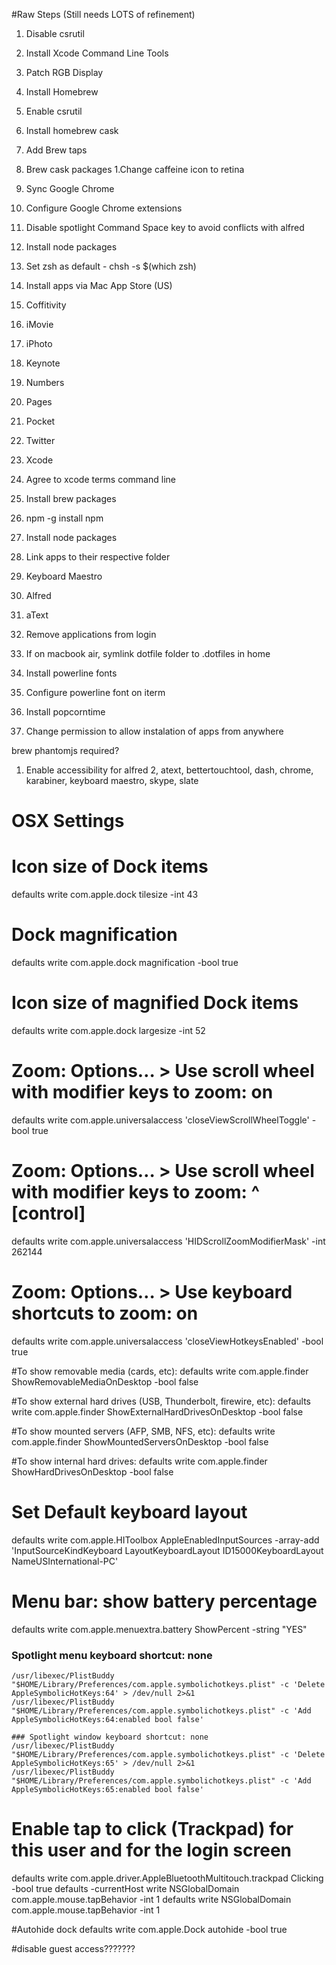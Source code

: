 #Raw Steps (Still needs LOTS of refinement) 

1. Disable csrutil
1. Install Xcode Command Line Tools
1. Patch RGB Display
1. Install Homebrew
1. Enable csrutil
1. Install homebrew cask
1. Add Brew taps
2. Brew cask packages
  1.Change caffeine icon to retina  
1. Sync Google Chrome
1. Configure Google Chrome extensions
1. Disable spotlight Command Space key to avoid conflicts with alfred
1. Install node packages
1. Set zsh as default - chsh -s $(which zsh) 

1. Install apps via Mac App Store (US)
  1. Coffitivity
  2. iMovie
  3. iPhoto
  4. Keynote
  5. Numbers
  6. Pages
  7. Pocket
  8. Twitter
  9. Xcode

1. Agree to xcode terms command line
1. Install brew packages 
1. npm -g install npm
1. Install node packages 
1. Link apps to their respective folder
  1. Keyboard Maestro
  2. Alfred
  3. aText

1. Remove applications from login
1. If on macbook air, symlink dotfile folder to .dotfiles in home  
1. Install powerline fonts
1. Configure powerline font on iterm 

1. Install popcorntime
1. Change permission to allow instalation of apps from anywhere 

brew phantomjs required?

1. Enable accessibility for alfred 2, atext, bettertouchtool, dash, chrome, karabiner, keyboard maestro, skype, slate

# OSX Settings

# Icon size of Dock items
defaults write com.apple.dock tilesize -int 43

# Dock magnification
defaults write com.apple.dock magnification -bool true

# Icon size of magnified Dock items
defaults write com.apple.dock largesize -int 52

# Zoom: Options… > Use scroll wheel with modifier keys to zoom: on
defaults write com.apple.universalaccess 'closeViewScrollWheelToggle' -bool true

# Zoom: Options… > Use scroll wheel with modifier keys to zoom: ^ [control]
defaults write com.apple.universalaccess 'HIDScrollZoomModifierMask' -int 262144

# Zoom: Options… > Use keyboard shortcuts to zoom: on
defaults write com.apple.universalaccess 'closeViewHotkeysEnabled' -bool true

#To show removable media (cards, etc):
defaults write com.apple.finder ShowRemovableMediaOnDesktop -bool false

#To show external hard drives (USB, Thunderbolt, firewire, etc):
defaults write com.apple.finder ShowExternalHardDrivesOnDesktop -bool false

#To show mounted servers (AFP, SMB, NFS, etc):
defaults write com.apple.finder ShowMountedServersOnDesktop -bool false

#To show internal hard drives:
defaults write com.apple.finder ShowHardDrivesOnDesktop -bool false

# Set Default keyboard layout
defaults write com.apple.HIToolbox AppleEnabledInputSources -array-add '<dict><key>InputSourceKind</key><string>Keyboard Layout</string><key>KeyboardLayout ID</key><integer>15000</integer><key>KeyboardLayout Name</key><string>USInternational-PC</string></dict>'

# Menu bar: show battery percentage
defaults write com.apple.menuextra.battery ShowPercent -string "YES"

### Spotlight menu keyboard shortcut: none
	/usr/libexec/PlistBuddy "$HOME/Library/Preferences/com.apple.symbolichotkeys.plist" -c 'Delete AppleSymbolicHotKeys:64' > /dev/null 2>&1
	/usr/libexec/PlistBuddy "$HOME/Library/Preferences/com.apple.symbolichotkeys.plist" -c 'Add AppleSymbolicHotKeys:64:enabled bool false'

	### Spotlight window keyboard shortcut: none
	/usr/libexec/PlistBuddy "$HOME/Library/Preferences/com.apple.symbolichotkeys.plist" -c 'Delete AppleSymbolicHotKeys:65' > /dev/null 2>&1
	/usr/libexec/PlistBuddy "$HOME/Library/Preferences/com.apple.symbolichotkeys.plist" -c 'Add AppleSymbolicHotKeys:65:enabled bool false'

# Enable tap to click (Trackpad) for this user and for the login screen
defaults write com.apple.driver.AppleBluetoothMultitouch.trackpad Clicking -bool true
defaults -currentHost write NSGlobalDomain com.apple.mouse.tapBehavior -int 1
defaults write NSGlobalDomain com.apple.mouse.tapBehavior -int 1

#Autohide dock
defaults write com.apple.Dock autohide -bool true
	
#disable guest access???????
